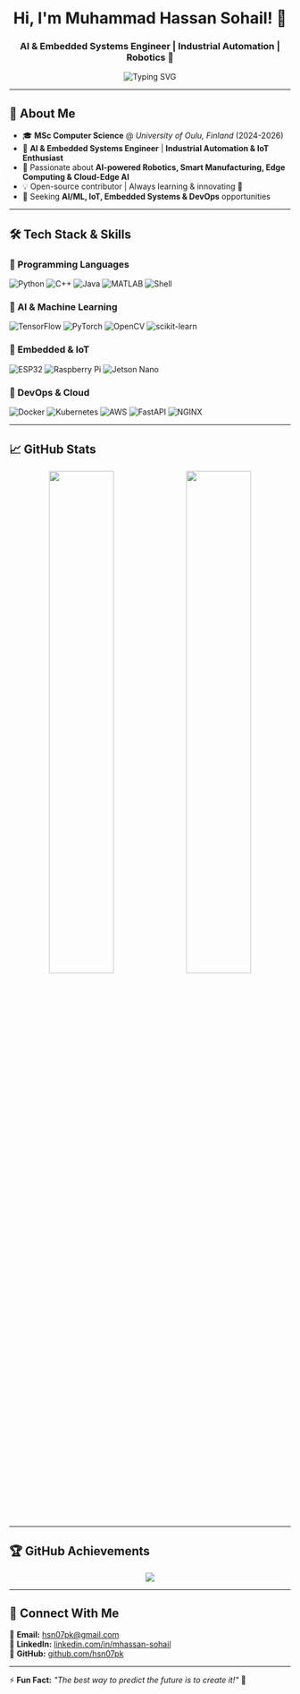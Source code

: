 <h1 align="center">Hi, I'm Muhammad Hassan Sohail! 👋</h1>
<h3 align="center">AI & Embedded Systems Engineer | Industrial Automation | Robotics 🚀</h3>

<p align="center">
  <img src="https://readme-typing-svg.demolab.com?font=Fira+Code&size=18&pause=1000&color=38C2FF&center=true&vCenter=true&multiline=true&width=700&height=50&lines=Passionate+about+AI-driven+Industrial+Automation;Embedded+Systems+%7C+Edge+Computing+%7C+IoT;DevOps+%7C+Cloud+%7C+Full-Stack+AI+Development" alt="Typing SVG" />
</p>

---

## 🚀 **About Me**
- 🎓 **MSc Computer Science** @ *University of Oulu, Finland* (2024-2026)
- 🤖 **AI & Embedded Systems Engineer** | **Industrial Automation & IoT Enthusiast**
- 🔬 Passionate about **AI-powered Robotics, Smart Manufacturing, Edge Computing & Cloud-Edge AI**
- 💡 Open-source contributor | Always learning & innovating 🚀
- 🎯 Seeking **AI/ML, IoT, Embedded Systems & DevOps** opportunities

---

## 🛠️ **Tech Stack & Skills**
### **🔹 Programming Languages**
![Python](https://img.shields.io/badge/-Python-3776AB?style=flat&logo=python&logoColor=white)
![C++](https://img.shields.io/badge/-C++-00599C?style=flat&logo=cplusplus&logoColor=white)
![Java](https://img.shields.io/badge/-Java-007396?style=flat&logo=java&logoColor=white)
![MATLAB](https://img.shields.io/badge/-MATLAB-0076A8?style=flat&logo=mathworks&logoColor=white)
![Shell](https://img.shields.io/badge/-Bash-4EAA25?style=flat&logo=gnu-bash&logoColor=white)

### **🔹 AI & Machine Learning**
![TensorFlow](https://img.shields.io/badge/-TensorFlow-FF6F00?style=flat&logo=tensorflow&logoColor=white)
![PyTorch](https://img.shields.io/badge/-PyTorch-EE4C2C?style=flat&logo=pytorch&logoColor=white)
![OpenCV](https://img.shields.io/badge/-OpenCV-5C3EE8?style=flat&logo=opencv&logoColor=white)
![scikit-learn](https://img.shields.io/badge/-ScikitLearn-F7931E?style=flat&logo=scikit-learn&logoColor=white)

### **🔹 Embedded & IoT**
![ESP32](https://img.shields.io/badge/-ESP32-00979D?style=flat&logo=espressif&logoColor=white)
![Raspberry Pi](https://img.shields.io/badge/-Raspberry%20Pi-A22846?style=flat&logo=raspberry-pi&logoColor=white)
![Jetson Nano](https://img.shields.io/badge/-Jetson%20Nano-76B900?style=flat&logo=nvidia&logoColor=white)

### **🔹 DevOps & Cloud**
![Docker](https://img.shields.io/badge/-Docker-2496ED?style=flat&logo=docker&logoColor=white)
![Kubernetes](https://img.shields.io/badge/-Kubernetes-326CE5?style=flat&logo=kubernetes&logoColor=white)
![AWS](https://img.shields.io/badge/-AWS-232F3E?style=flat&logo=amazon-aws&logoColor=white)
![FastAPI](https://img.shields.io/badge/-FastAPI-009688?style=flat&logo=fastapi&logoColor=white)
![NGINX](https://img.shields.io/badge/-NGINX-009639?style=flat&logo=nginx&logoColor=white)

---

## 📈 **GitHub Stats**
<p align="center">
  <img width="48%" src="https://github-readme-stats.vercel.app/api?username=hsn07pk&show_icons=true&theme=radical" />
  <img width="48%" src="https://github-readme-streak-stats.herokuapp.com/?user=hsn07pk&theme=radical" />
</p>

---

## 🏆 **GitHub Achievements**
<p align="center">
  <img src="https://github-profile-trophy.vercel.app/?username=hsn07pk&theme=onedark&margin-w=5&margin-h=5" />
</p>

---

## 🔗 **Connect With Me**
📩 **Email:** hsn07pk@gmail.com  
💼 **LinkedIn:** [linkedin.com/in/mhassan-sohail](https://www.linkedin.com/in/mhassan-sohail)  
📡 **GitHub:** [github.com/hsn07pk](https://github.com/hsn07pk)  

---

⚡ **Fun Fact:** *"The best way to predict the future is to create it!"* 🚀  
